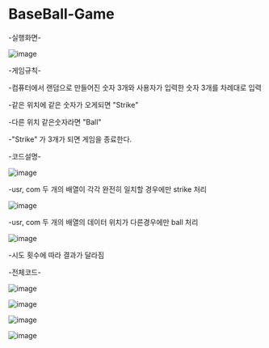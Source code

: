 # BaseBall-Game

-실행화면-

![image](https://user-images.githubusercontent.com/102803326/173282514-06e85df3-f559-40f5-a697-41aa630f81fb.png)

-게임규칙-

-컴퓨터에서 랜덤으로 만들어진 숫자 3개와 사용자가 입력한 숫자 3개를 차례대로 입력

-같은 위치에 같은 숫자가 오게되면 "Strike"

-다른 위치 같은숫자라면 "Ball"

-"Strike" 가 3개가 되면 게임을 종료한다.

 -코드설명-

![image](https://user-images.githubusercontent.com/102803326/173292742-d5b7fe65-9f6f-4e22-8fc0-60466870a74f.png)

-usr, com 두 개의 배열이 각각 완전히 일치할  경우에만 strike 처리

![image](https://user-images.githubusercontent.com/102803326/173292897-00d39d63-0d3e-4ed4-a882-c2bb3d350382.png)

-usr, com 두 개의 배열의 데이터 위치가 다른경우에만 ball 처리

![image](https://user-images.githubusercontent.com/102803326/173293209-2a0e386e-80d4-4126-8ff9-b01d6ae5061a.png)

-시도 횟수에 따라 결과가 달라짐

-전체코드-

![image](https://user-images.githubusercontent.com/102803326/173293403-fa29a145-6fc7-4078-ae53-07c7877f4963.png)

![image](https://user-images.githubusercontent.com/102803326/173293448-84a6bb25-ae2b-4227-8d09-d43aebef4caa.png)

![image](https://user-images.githubusercontent.com/102803326/173293470-ce1e69c4-ac2f-41b6-a564-3f121dbf38e6.png)

![image](https://user-images.githubusercontent.com/102803326/173293500-bff94d01-75f5-46bc-8f5b-1d2687d8d761.png)
